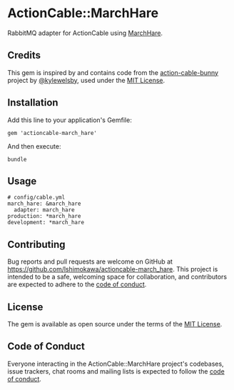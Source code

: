 # ActionCable::MarchHare

RabbitMQ adapter for ActionCable using [MarchHare](https://github.com/ruby-amqp/march_hare).

## Credits

This gem is inspired by and contains code from the [action-cable-bunny](https://github.com/kylewelsby/action-cable-bunny) project by [@kylewelsby](https://github.com/kylewelsby), used under the [MIT License](LICENSE.txt).

## Installation

Add this line to your application's Gemfile:
```
gem 'actioncable-march_hare'
```

And then execute:
```
bundle
```
## Usage

```
# config/cable.yml
march_hare: &march_hare
  adapter: march_hare
production: *march_hare
development: *march_hare
```

## Contributing

Bug reports and pull requests are welcome on GitHub at https://github.com/lshimokawa/actioncable-march_hare. This project is intended to be a safe, welcoming space for collaboration, and contributors are expected to adhere to the [code of conduct](https://github.com/lshimokawa/actioncable-march_hare/blob/main/CODE_OF_CONDUCT.md).

## License

The gem is available as open source under the terms of the [MIT License](https://opensource.org/licenses/MIT).

## Code of Conduct

Everyone interacting in the ActionCable::MarchHare project's codebases, issue trackers, chat rooms and mailing lists is expected to follow the [code of conduct](https://github.com/lshimokawa/actioncable-march_hare/blob/main/CODE_OF_CONDUCT.md).
